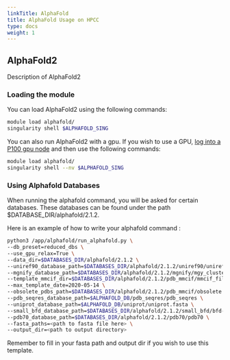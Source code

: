 ```yaml
---
linkTitle: AlphaFold
title: AlphaFold Usage on HPCC
type: docs
weight: 1
---
```



## AlphaFold2 
Description of AlphaFold2

### Loading the module

You can load AlphaFold2 using the following commands:
```bash
module load alphafold/
singularity shell $ALPHAFOLD_SING
```
You can also run AlphaFold2 with a gpu. If you wish to use a GPU, [log into a P100 gpu node](https://hpcc.ucr.edu/manuals/hpc_cluster/jobs/#gpu-jobs) and then use the following commands:
```bash
module load alphafold/
singularity shell --nv $ALPHAFOLD_SING
```

### Using Alphafold Databases

When running the alphafold command, you will be asked for certain databases. These databases can be found under the path $DATABASE_DIR/alphafold/2.1.2.

Here is an example of how to write your alphafold command :
```bash
python3 /app/alphafold/run_alphafold.py \
--db_preset=reduced_dbs \
--use_gpu_relax=True \
--data_dir=$DATABASES_DIR/alphafold/2.1.2 \
--uniref90_database_path=$DATABASES_DIR/alphafold/2.1.2/uniref90/uniref90.fasta \
--mgnify_database_path=$DATABASES_DIR/alphafold/2.1.2/mgnify/mgy_clusters_2018_12.fa \
--template_mmcif_dir=$DATABASES_DIR/alphafold/2.1.2/pdb_mmcif/mmcif_files \
--max_template_date=2020-05-14 \
--obsolete_pdbs_path=$DATABASES_DIR/alphafold/2.1.2/pdb_mmcif/obsolete.dat \
--pdb_seqres_database_path=$ALPHAFOLD_DB/pdb_seqres/pdb_seqres \
--uniprot_database_path=$ALPHAFOLD_DB/uniprot/uniprot.fasta \
--small_bfd_database_path=$DATABASES_DIR/alphafold/2.1.2/small_bfd/bfd-first_non_consensus_sequences.fasta \
--pdb70_database_path=$DATABASES_DIR/alphafold/2.1.2/pdb70/pdb70 \
--fasta_paths=<path to fasta file here> \
--output_dir=<path to output directory>

```
Remember to fill in your fasta path and output dir if you wish to use this template.
